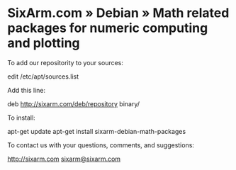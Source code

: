 # SixArm.com » Debian » Math related packages for numeric computing and plotting

To add our repositority to your sources:

   edit /etc/apt/sources.list

Add this line:

   deb http://sixarm.com/deb/repository binary/

To install:

   apt-get update
   apt-get install sixarm-debian-math-packages

To contact us with your questions, comments, and suggestions:

   http://sixarm.com
   sixarm@sixarm.com

